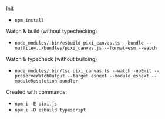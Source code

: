 Init
- `npm install`

Watch & build (without typechecking)
- `node_modules/.bin/esbuild pixi_canvas.ts --bundle --outfile=../bundles/pixi_canvas.js --format=esm --watch`

Watch & typecheck (without building)
- `node_modules/.bin/tsc pixi_canvas.ts --watch -noEmit --preserveWatchOutput --target esnext --module esnext --moduleResolution bundler`

Created with commands:
- `npm i -E pixi.js`
- `npm i -D esbuild typescript`



